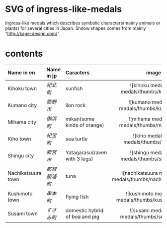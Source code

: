 # SVG of ingress-like-medals
Ingress-like medals which describes symbolic characters(mainly animals or plants) for several cities in Japan.
Shdow shapes comes from mainly "http://kage-design.com/".

# contents
|Name in en|Name in jp|Caracters|image|
|:---------|:--------|:---------|:--:|
|Kihoku town|_紀北町_|sunfish|![kihoku medal](city medals/thumbs/kihoku.png)|
|Kumano city|_熊野市_|lion rock|![kumano medal](city medals/thumbs/kumano.png)|
|Mihama city|_御浜町_|mikan(some kinds of orange)|![mihama medal](city medals/thumbs/mihama.png)|
|Kiho town|_紀宝町_|sea turtle|![kiho medal](city medals/thumbs/kiho.png)|
|Shingu city|_新宮市_|Yatagarasu(raven with 3 legs)|![shingu medal](city medals/thumbs/shingu.png)|
|Nachikatsuura town|_那智勝浦町_|tuna|![nachikatsuura medal](city medals/thumbs/nachikatsuura.png)|
|Kushimoto town|_串本町_|flying fish|![kushimoto medal](city medals/thumbs/kushimoto.png)|
|Susami town|_すさみ町_|domestic hybrid of boa and pig|![susami medal](city medals/thumbs/susami.png)|